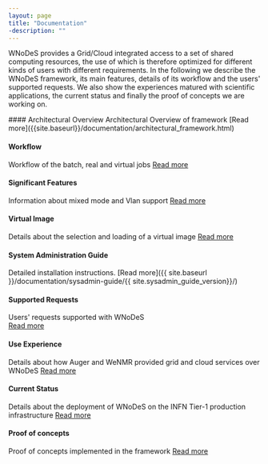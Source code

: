 ```yaml
---
layout: page
title: "Documentation"
-description: ""
---
```

WNoDeS provides a Grid/Cloud integrated access to a set of shared computing resources, the use of which is therefore optimized for different kinds of users with different requirements.
In the following we describe the WNoDeS framework, its main features, details of its workflow and the users' supported requests.
We also show the experiences matured with scientific applications, the current status and finally the proof of concepts we are working on.

<div class="row-fluid marketing">

<div class="row">
<div class="span6">
</div>
<div class="span6">
</div>
</div>
<div class="row">
<div class="span6">
#### Architectural Overview
Architectural Overview of framework
[Read more]({{site.baseurl}}/documentation/architectural_framework.html)

#### Workflow
Workflow of the batch, real and virtual jobs
[Read more]({{site.baseurl}}/documentation/workflow.html)

#### Significant Features
Information about mixed mode and Vlan support
[Read more]({{site.baseurl}}/documentation/significant_features.html)

#### Virtual Image
Details about the selection and loading of a virtual image
[Read more]({{site.baseurl}}/documentation/virtual_image.html)

#### System Administration Guide
Detailed installation instructions.
[Read more]({{ site.baseurl }}/documentation/sysadmin-guide/{{ site.sysadmin_guide_version}}/)

</div>
<div class="span6">

#### Supported Requests
Users' requests supported with WNoDeS  
[Read more]({{site.baseurl}}/documentation/supported_requests.html)

#### Use Experience
Details about how Auger and WeNMR provided grid and cloud services over WNoDeS 
[Read more]({{site.baseurl}}/documentation/use_experience.html)

#### Current Status
Details about the deployment of WNoDeS on the INFN Tier-1 production infrastructure
[Read more]({{site.baseurl}}/documentation/current_status.html)

#### Proof of concepts 
Proof of concepts implemented in the framework
[Read more]({{site.baseurl}}/documentation/proof_of_concepts.html)

</div>
</div>
</div>
